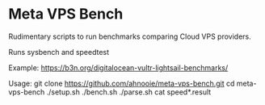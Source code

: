 # Meta VPS Bench

Rudimentary scripts to run benchmarks comparing Cloud VPS providers.

Runs sysbench and speedtest

Example: https://b3n.org/digitalocean-vultr-lightsail-benchmarks/

Usage:
    git clone https://github.com/ahnooie/meta-vps-bench.git
    cd meta-vps-bench
    ./setup.sh
    ./bench.sh
    ./parse.sh
    cat speed*.result

